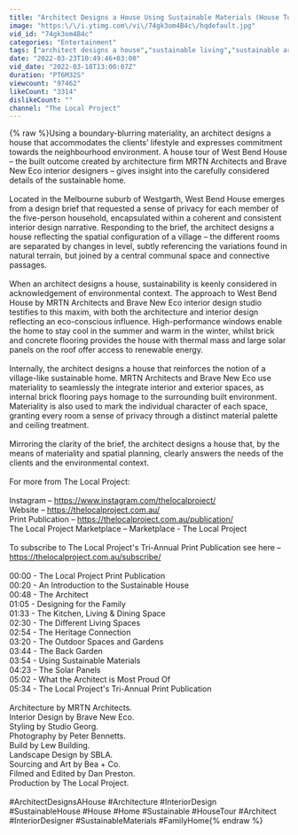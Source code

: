 ```yaml
---
title: "Architect Designs a House Using Sustainable Materials (House Tour)"
image: "https:\/\/i.ytimg.com\/vi\/74gk3om4B4c\/hqdefault.jpg"
vid_id: "74gk3om4B4c"
categories: "Entertainment"
tags: ["architect designs a house","sustainable living","sustainable architecture"]
date: "2022-03-23T10:49:46+03:00"
vid_date: "2022-03-18T13:00:07Z"
duration: "PT6M32S"
viewcount: "97462"
likeCount: "3314"
dislikeCount: ""
channel: "The Local Project"
---
```

{% raw %}Using a boundary-blurring materiality, an architect designs a house that accommodates the clients’ lifestyle and expresses commitment towards the neighbourhood environment. A house tour of West Bend House – the built outcome created by architecture firm MRTN Architects and Brave New Eco interior designers – gives insight into the carefully considered details of the sustainable home. <br /><br />Located in the Melbourne suburb of Westgarth, West Bend House emerges from a design brief that requested a sense of privacy for each member of the five-person household, encapsulated within a coherent and consistent interior design narrative. Responding to the brief, the architect designs a house reflecting the spatial configuration of a village – the different rooms are separated by changes in level, subtly referencing the variations found in natural terrain, but joined by a central communal space and connective passages. <br /><br />When an architect designs a house, sustainability is keenly considered in acknowledgement of environmental context. The approach to West Bend House by MRTN Architects and Brave New Eco interior design studio testifies to this maxim, with both the architecture and interior design reflecting an eco-conscious influence. High-performance windows enable the home to stay cool in the summer and warm in the winter, whilst brick and concrete flooring provides the house with thermal mass and large solar panels on the roof offer access to renewable energy.<br /><br />Internally, the architect designs a house that reinforces the notion of a village-like sustainable home. MRTN Architects and Brave New Eco use materiality to seamlessly the integrate interior and exterior spaces, as internal brick flooring pays homage to the surrounding built environment. Materiality is also used to mark the individual character of each space, granting every room a sense of privacy through a distinct material palette and ceiling treatment. <br /><br />Mirroring the clarity of the brief, the architect designs a house that, by the means of materiality and spatial planning, clearly answers the needs of the clients and the environmental context. <br /><br />For more from The Local Project: <br /><br />Instagram – <a rel="nofollow" target="blank" href="https://www.instagram.com/thelocalproject/">https://www.instagram.com/thelocalproject/</a> <br />Website – <a rel="nofollow" target="blank" href="https://thelocalproject.com.au/">https://thelocalproject.com.au/</a> <br />Print Publication – <a rel="nofollow" target="blank" href="https://thelocalproject.com.au/publication/">https://thelocalproject.com.au/publication/</a> <br />The Local Project Marketplace – Marketplace - The Local Project<br /><br />To subscribe to The Local Project's Tri-Annual Print Publication see here – <a rel="nofollow" target="blank" href="https://thelocalproject.com.au/subscribe/">https://thelocalproject.com.au/subscribe/</a> <br /><br />00:00 - The Local Project Print Publication<br />00:20 - An Introduction to the Sustainable House<br />00:48 - The Architect<br />01:05 - Designing for the Family<br />01:33 - The Kitchen, Living &amp; Dining Space <br />02:30 - The Different Living Spaces <br />02:54 - The Heritage Connection <br />03:20 - The Outdoor Spaces and Gardens <br />03:44 - The Back Garden <br />03:54 - Using Sustainable Materials <br />04:23 - The Solar Panels <br />05:02 - What the Architect is Most Proud Of <br />05:34 - The Local Project's Tri-Annual Print Publication<br /><br />Architecture by MRTN Architects.<br />Interior Design by Brave New Eco.<br />Styling by Studio Georg.<br />Photography by Peter Bennetts.<br />Build by Lew Building.<br />Landscape Design by SBLA.<br />Sourcing and Art by Bea + Co.<br />Filmed and Edited by Dan Preston.  <br />Production by The Local Project.<br /><br />#ArchitectDesignsAHouse #Architecture #InteriorDesign #SustainableHouse #House #Home #Sustainable #HouseTour #Architect #InteriorDesigner #SustainableMaterials #FamilyHome{% endraw %}
